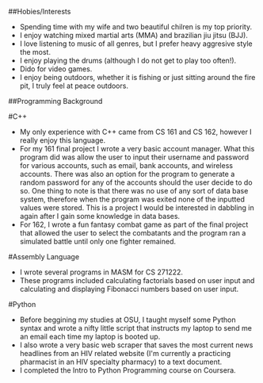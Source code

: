 ##Hobies/Interests

* Spending time with my wife and two beautiful chilren is my top priority.
* I enjoy watching mixed martial arts (MMA) and brazilian jiu jitsu (BJJ).
* I love listening to music of all genres, but I prefer heavy aggresive style the most.
* I enjoy playing the drums (although I do not get to play too often!).
* Dido for video games.
* I enjoy being outdoors, whether it is fishing or just sitting around the fire pit, I truly feel at peace outdoors.

##Programming Background

#C++

* My only experience with C++ came from CS 161 and CS 162, however I really enjoy this language.
* For my 161 final project I wrote a very basic account manager. What this program did was allow the user to input their username and password for various accounts, such as email, bank accounts, and wireless accounts. There was also an option for the program to generate a random password for any of the accounts should the user decide to do so. One thing to note is that there was no use of any sort of data base system, therefore when the program was exited none of the inputted values were stored. This is a project I would be interested in dabbling in again after I gain some knowledge in data bases.
* For 162, I wrote a fun fantasy combat game as part of the final project that allowed the user to select the combatants and the program ran a simulated battle until only one fighter remained.

#Assembly Language

* I wrote several programs in MASM for CS 271222.
* These programs included calculating factorials based on user input and calculating and displaying Fibonacci numbers based on user input.

#Python

* Before beggining my studies at OSU, I taught myself some Python syntax and wrote a nifty little script that instructs my laptop to send me an email each time my laptop is booted up.
* I also wrote a very basic web scraper that saves the most current news headlines from an HIV related website (I'm currently a practicing pharmacist in an HIV specialty pharmacy) to a text document.
* I completed the Intro to Python Programming course on Coursera.

